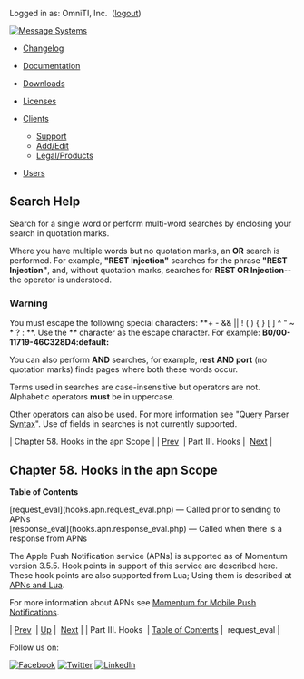 Logged in as: OmniTI, Inc.  ([logout](https://support.messagesystems.com/logout.php))

[![Message Systems](https://support.messagesystems.com/images/ms-white205.png)](https://support.messagesystems.com/start.php) 

*   [Changelog](https://support.messagesystems.com/start.php?show=changelog)
*   [Documentation](https://support.messagesystems.com/docs/)
*   [Downloads](https://support.messagesystems.com/start.php)

*   [Licenses](https://support.messagesystems.com/license_summary.php)
*   <a href="">Clients</a>
    *   [Support](https://support.messagesystems.com/cs.php)
    *   [Add/Edit](https://support.messagesystems.com/edit_client.php)
    *   [Legal/Products](https://support.messagesystems.com/edit_products.php)
*   [Users](https://support.messagesystems.com/edit_customer.php)

## Search Help

Search for a single word or perform multi-word searches by enclosing your search in quotation marks.

Where you have multiple words but no quotation marks, an **OR** search is performed. For example, **"REST Injection"** searches for the phrase **"REST Injection"**, and, without quotation marks, searches for **REST OR Injection**--the operator is understood.

### Warning

You must escape the following special characters: **+ - && || ! ( ) { } [ ] ^ " ~ * ? : \**. Use the **\** character as the escape character. For example: **B0/00-11719-46C328D4\:default\:**

You can also perform **AND** searches, for example, **rest AND port** (no quotation marks) finds pages where both these words occur.

Terms used in searches are case-insensitive but operators are not. Alphabetic operators **must** be in uppercase.

Other operators can also be used. For more information see "[Query Parser Syntax](https://lucene.apache.org/core/old_versioned_docs/versions/3_0_0/queryparsersyntax.html)". Use of fields in searches is not currently supported.

| Chapter 58. Hooks in the apn Scope |
| [Prev](hooks.php)  | Part III. Hooks |  [Next](hooks.apn.request_eval.php) |

## Chapter 58. Hooks in the apn Scope

**Table of Contents**

<dl class="toc">

<dt>[request_eval](hooks.apn.request_eval.php) — Called prior to sending to APNs</dt>

<dt>[response_eval](hooks.apn.response_eval.php) — Called when there is a response from APNs</dt>

</dl>

The Apple Push Notification service (APNs) is supported as of Momentum version 3.5.5\. Hook points in support of this service are described here. These hook points are also supported from Lua; Using them is described at [APNs and Lua](https://support.messagesystems.com/docs/web-push/push.apns.lua.php).

For more information about APNs see [Momentum for Mobile Push Notifications](https://support.messagesystems.com/docs/web-push/).

| [Prev](hooks.php)  | [Up](hooks.php) |  [Next](hooks.apn.request_eval.php) |
| Part III. Hooks  | [Table of Contents](index.php) |  request_eval |

Follow us on:

[![Facebook](https://support.messagesystems.com/images/icon-facebook.png)](http://www.facebook.com/messagesystems) [![Twitter](https://support.messagesystems.com/images/icon-twitter.png)](http://twitter.com/#!/MessageSystems) [![LinkedIn](https://support.messagesystems.com/images/icon-linkedin.png)](http://www.linkedin.com/company/message-systems)